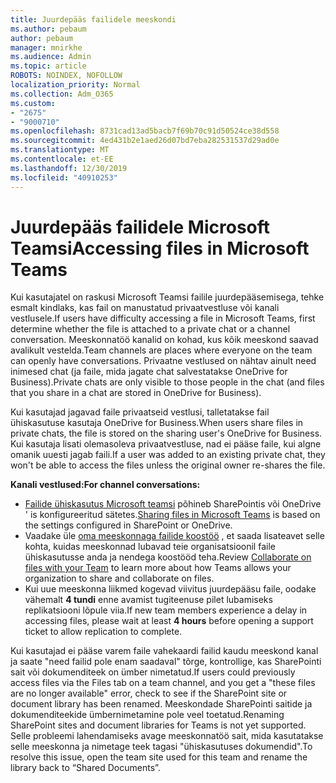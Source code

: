 ```yaml
---
title: Juurdepääs failidele meeskondi
ms.author: pebaum
author: pebaum
manager: mnirkhe
ms.audience: Admin
ms.topic: article
ROBOTS: NOINDEX, NOFOLLOW
localization_priority: Normal
ms.collection: Adm_O365
ms.custom:
- "2675"
- "9000710"
ms.openlocfilehash: 8731cad13ad5bacb7f69b70c91d50524ce38d558
ms.sourcegitcommit: 4ed431b2e1aed26d07bd7eba282531537d29ad0e
ms.translationtype: MT
ms.contentlocale: et-EE
ms.lasthandoff: 12/30/2019
ms.locfileid: "40910253"
---
```

# <a name="accessing-files-in-microsoft-teams"></a><span data-ttu-id="ae691-102">Juurdepääs failidele Microsoft Teamsi</span><span class="sxs-lookup"><span data-stu-id="ae691-102">Accessing files in Microsoft Teams</span></span>

<span data-ttu-id="ae691-103">Kui kasutajatel on raskusi Microsoft Teamsi failile juurdepääsemisega, tehke esmalt kindlaks, kas fail on manustatud privaatvestluse või kanali vestlusele.</span><span class="sxs-lookup"><span data-stu-id="ae691-103">If users have difficulty accessing a file in Microsoft Teams, first determine whether the file is attached to a private chat or a channel conversation.</span></span> <span data-ttu-id="ae691-104">Meeskonnatöö kanalid on kohad, kus kõik meeskond saavad avalikult vestelda.</span><span class="sxs-lookup"><span data-stu-id="ae691-104">Team channels are places where everyone on the team can openly have conversations.</span></span> <span data-ttu-id="ae691-105">Privaatne vestlused on nähtav ainult need inimesed chat (ja faile, mida jagate chat salvestatakse OneDrive for Business).</span><span class="sxs-lookup"><span data-stu-id="ae691-105">Private chats are only visible to those people in the chat (and files that you share in a chat are stored in OneDrive for Business).</span></span>

<span data-ttu-id="ae691-106">Kui kasutajad jagavad faile privaatseid vestlusi, talletatakse fail ühiskasutuse kasutaja OneDrive for Business.</span><span class="sxs-lookup"><span data-stu-id="ae691-106">When users share files in private chats, the file is stored on the sharing user's OneDrive for Business.</span></span> <span data-ttu-id="ae691-107">Kui kasutaja lisati olemasoleva privaatvestluse, nad ei pääse faile, kui algne omanik uuesti jagab faili.</span><span class="sxs-lookup"><span data-stu-id="ae691-107">If a user was added to an existing private chat, they won't be able to access the files unless the original owner re-shares the file.</span></span>    

<span data-ttu-id="ae691-108">**Kanali vestlused:**</span><span class="sxs-lookup"><span data-stu-id="ae691-108">**For channel conversations:**</span></span>

- <span data-ttu-id="ae691-109">[Failide ühiskasutus Microsoft teamsi](https://docs.microsoft.com/MicrosoftTeams/sharing-files-in-teams) põhineb SharePointis või OneDrive ' is konfigureeritud sätetes.</span><span class="sxs-lookup"><span data-stu-id="ae691-109">[Sharing files in Microsoft Teams](https://docs.microsoft.com/MicrosoftTeams/sharing-files-in-teams) is based on the settings configured in SharePoint or OneDrive.</span></span> 
- <span data-ttu-id="ae691-110">Vaadake üle [oma meeskonnaga failide koostöö](https://support.office.com/article/Collaborate-on-files-with-your-Team-9b200289-dbac-4823-85bd-628a5c7bb0ae) , et saada lisateavet selle kohta, kuidas meeskonnad lubavad teie organisatsioonil faile ühiskasutusse anda ja nendega koostööd teha.</span><span class="sxs-lookup"><span data-stu-id="ae691-110">Review [Collaborate on files with your Team](https://support.office.com/article/Collaborate-on-files-with-your-Team-9b200289-dbac-4823-85bd-628a5c7bb0ae) to learn more about how Teams allows your organization to share and collaborate on files.</span></span> 
- <span data-ttu-id="ae691-111">Kui uue meeskonna liikmed kogevad viivitus juurdepääsu faile, oodake vähemalt **4 tundi** enne avamist tugiteenuse pilet lubamiseks replikatsiooni lõpule viia.</span><span class="sxs-lookup"><span data-stu-id="ae691-111">If new team members experience a delay in accessing files, please wait at least **4 hours** before opening a support ticket to allow replication to complete.</span></span> 

<span data-ttu-id="ae691-112">Kui kasutajad ei pääse varem faile vahekaardi failid kaudu meeskond kanal ja saate "need failid pole enam saadaval" tõrge, kontrollige, kas SharePointi sait või dokumenditeek on ümber nimetatud.</span><span class="sxs-lookup"><span data-stu-id="ae691-112">If users could previously access files via the Files tab on a team channel, and you get a "these files are no longer available" error, check to see if the SharePoint site or document library has been renamed.</span></span> <span data-ttu-id="ae691-113">Meeskondade SharePointi saitide ja dokumenditeekide ümbernimetamine pole veel toetatud.</span><span class="sxs-lookup"><span data-stu-id="ae691-113">Renaming SharePoint sites and document libraries for Teams is not yet supported.</span></span> <span data-ttu-id="ae691-114">Selle probleemi lahendamiseks avage meeskonnatöö sait, mida kasutatakse selle meeskonna ja nimetage teek tagasi "ühiskasutuses dokumendid".</span><span class="sxs-lookup"><span data-stu-id="ae691-114">To resolve this issue, open the team site used for this team and rename the library back to “Shared Documents”.</span></span>